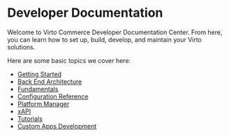 ﻿# Developer Documentation
Welcome to Virto Commerce Developer Documentation Center. From here, you can learn how to set up, build, develop, and maintain your Virto solutions.

Here are some basic topics we cover here:

+ [Getting Started](Getting-Started/system-requirements.md)
+ [Back End Architecture](Back-End-Architecture/01-tech-stack.md)
+ [Fundamentals](Fundamentals/Caching/01-overview.md)
+ [Configuration Reference](Configuration-Reference/appsettingsjson.md)
+ [Platform Manager](Platform-Manager/style-guide.md)
+ [xAPI](GraphQL-Storefront-API-Reference-xAPI/index.md)
+ [Tutorials](Tutorials-and-How-tos/Tutorials/creating-custom-module.md)
+ [Custom Apps Development](custom-apps-development/overview.md)

<!---If you want to get back to our home page, click [here](link-to-home-page).-->

